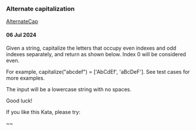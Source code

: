 ### Alternate capitalization
[AlternateCap ](https://www.codewars.com/kata/526571aae218b8ee490006f4/train/java)

#### 06 Jul 2024

Given a string, capitalize the letters that occupy even indexes and odd indexes separately, and return as shown below. Index 0 will be considered even.

For example, capitalize("abcdef") = ['AbCdEf', 'aBcDeF']. See test cases for more examples.

The input will be a lowercase string with no spaces.

Good luck!

If you like this Kata, please try:

~~
